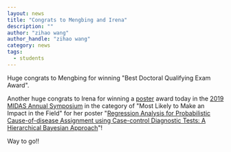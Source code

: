```yaml
---
layout: news
title: "Congrats to Mengbing and Irena"
description: ""
author: "zihao wang"
author_handle: "zihao wang"
category: news
tags: 
  - students
---
```


Huge congrats to Mengbing for winning "Best Doctoral Qualifying Exam Award".

Another huge congrats to Irena for winning a [poster](/assets/pdfs/posters/MIDAS_2019_poster.pdf) award today in the [2019 MIDAS Annual Symposium](https://midas.umich.edu/2019-symposium/) in the category of "Most Likely to Make an Impact in the Field" for her poster "[Regression Analysis for Probabilistic Cause-of-disease Assignment using Case-control Diagnostic Tests: A Hierarchical Bayesian Approach](https://zhenkewu.com/papers/nplcm_reg)"!

Way to go!!
